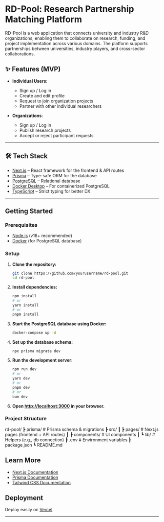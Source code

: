 # RD-Pool: Research Partnership Matching Platform

RD-Pool is a web application that connects university and industry R&D organizations, enabling them to collaborate on research, funding, and project implementation across various domains. The platform supports partnerships between universities, industry players, and cross-sector collaborations.

## ✨ Features (MVP)
- **Individual Users**:  
  - Sign up / Log in  
  - Create and edit profile  
  - Request to join organization projects  
  - Partner with other individual researchers  

- **Organizations**:  
  - Sign up / Log in  
  - Publish research projects  
  - Accept or reject participant requests  

---

## 🛠️ Tech Stack
- [Next.js](https://nextjs.org/) – React framework for the frontend & API routes  
- [Prisma](https://www.prisma.io/) – Type-safe ORM for the database  
- [PostgreSQL](https://www.postgresql.org/) – Relational database  
- [Docker Desktop](https://www.docker.com/products/docker-desktop/) – For containerized PostgreSQL  
- [TypeScript](https://www.typescriptlang.org/) – Strict typing for better DX  

---

## Getting Started

### Prerequisites

- [Node.js](https://nodejs.org/) (v18+ recommended)
- [Docker](https://www.docker.com/) (for PostgreSQL database)

### Setup

1. **Clone the repository:**
   ```bash
   git clone https://github.com/yourusername/rd-pool.git
   cd rd-pool
   ```

2. **Install dependencies:**
   ```bash
   npm install
   # or
   yarn install
   # or
   pnpm install
   ```

3. **Start the PostgreSQL database using Docker:**
   ```bash
   docker-compose up -d
   ```

4. **Set up the database schema:**
   ```bash
   npx prisma migrate dev
   ```

5. **Run the development server:**
   ```bash
   npm run dev
   # or
   yarn dev
   # or
   pnpm dev
   # or
   bun dev
   ```

6. **Open [http://localhost:3000](http://localhost:3000) in your browser.**

### Project Structure

rd-pool/
 ┣ prisma/           # Prisma schema & migrations
 ┣ src/
 ┃ ┣ pages/          # Next.js pages (frontend + API routes)
 ┃ ┣ components/     # UI components
 ┃ ┗ lib/            # Helpers (e.g., db connection)
 ┣ .env              # Environment variables
 ┣ package.json
 ┗ README.md
## Learn More

- [Next.js Documentation](https://nextjs.org/docs)
- [Prisma Documentation](https://www.prisma.io/docs)
- [Tailwind CSS Documentation](https://tailwindcss.com/docs)

## Deployment

Deploy easily on [Vercel](https://vercel.com/new?utm_medium=default-template&filter=next.js&utm_source=create-next-app&utm_campaign=create-next-app-readme).

---
